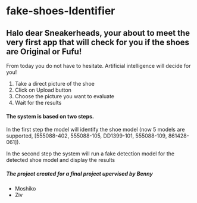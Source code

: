 # fake-shoes-Identifier

## Halo dear Sneakerheads, your about to meet the very first app that will check for you if the shoes are Original or Fufu!

From today you do not have to hesitate. Artificial intelligence will decide for you!


1. Take a direct picture of the shoe
2. Click on Upload button
3. Choose the picture you want to evaluate 
4. Wait for the results


#### The system is based on two steps. 

In the first step the model will identify the shoe model (now 5 models are supported, [555088-402, 555088-105, DD1399-101, 555088-109, 861428-061]).

In the second step the system will run a fake detection model for the detected shoe model and display the results


##### The project created for a final project upervised by Benny

- Moshiko
- Ziv

